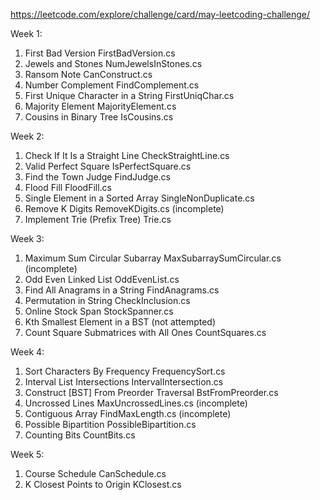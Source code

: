 https://leetcode.com/explore/challenge/card/may-leetcoding-challenge/

Week 1:
1) First Bad Version                        FirstBadVersion.cs
2) Jewels and Stones                        NumJewelsInStones.cs
3) Ransom Note                              CanConstruct.cs
4) Number Complement                        FindComplement.cs
5) First Unique Character in a String       FirstUniqChar.cs
6) Majority Element                         MajorityElement.cs
7) Cousins in Binary Tree                   IsCousins.cs

Week 2:
1) Check If It Is a Straight Line           CheckStraightLine.cs
2) Valid Perfect Square                     IsPerfectSquare.cs
3) Find the Town Judge                      FindJudge.cs
4) Flood Fill                               FloodFill.cs
5) Single Element in a Sorted Array         SingleNonDuplicate.cs
6) Remove K Digits                          RemoveKDigits.cs            (incomplete)
7) Implement Trie (Prefix Tree)             Trie.cs

Week 3:
1) Maximum Sum Circular Subarray            MaxSubarraySumCircular.cs   (incomplete)
2) Odd Even Linked List                     OddEvenList.cs
3) Find All Anagrams in a String            FindAnagrams.cs
4) Permutation in String                    CheckInclusion.cs
5) Online Stock Span                        StockSpanner.cs
6) Kth Smallest Element in a BST            (not attempted)
7) Count Square Submatrices with All Ones   CountSquares.cs

Week 4:
1) Sort Characters By Frequency             FrequencySort.cs
2) Interval List Intersections              IntervalIntersection.cs
3) Construct [BST] From Preorder Traversal  BstFromPreorder.cs
4) Uncrossed Lines                          MaxUncrossedLines.cs        (incomplete)
5) Contiguous Array                         FindMaxLength.cs            (incomplete)
6) Possible Bipartition                     PossibleBipartition.cs
7) Counting Bits                            CountBits.cs

Week 5:
1) Course Schedule                          CanSchedule.cs
2) K Closest Points to Origin               KClosest.cs